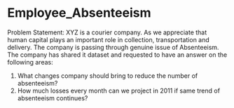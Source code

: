 # Employee_Absenteeism
Problem Statement: 
XYZ is a courier company. As we appreciate that human capital plays an important role in collection, transportation and delivery. The company is passing through genuine issue of Absenteeism. The company has shared it dataset and requested to have an answer on the following areas:  
1. What changes company should bring to reduce the number of absenteeism?   
2. How much losses every month can we project in 2011 if same trend of absenteeism continues?
